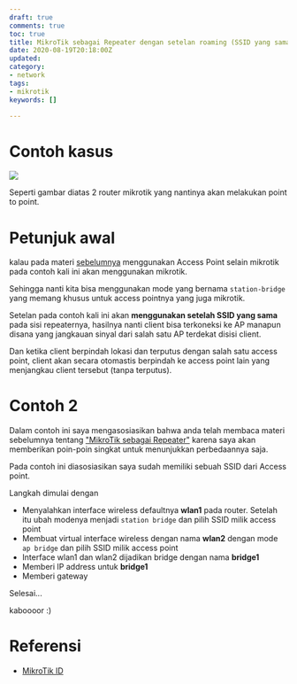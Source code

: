 ```yaml
---
draft: true
comments: true
toc: true
title: MikroTik sebagai Repeater dengan setelan roaming (SSID yang sama)
date: 2020-08-19T20:18:00Z
updated: 
category:
- network
tags:
- mikrotik
keywords: []

---
```

# Contoh kasus

![](/images/untitled-document-copy.jpg)

Seperti gambar diatas 2 router mikrotik yang nantinya akan melakukan point to point.

# Petunjuk awal

kalau pada materi [sebelumnya](https://8log.js.org/2020/08/19/network/mikrotik-sebagai-repeater/ "sebelumnya") menggunakan Access Point selain mikrotik pada contoh kali ini akan menggunakan mikrotik.

Sehingga nanti kita bisa menggunakan mode yang bernama `station-bridge` yang memang khusus untuk access pointnya yang juga mikrotik.

Setelan pada contoh kali ini akan **menggunakan setelah SSID yang sama** pada sisi repeaternya, hasilnya nanti client bisa terkoneksi ke AP manapun disana yang jangkauan sinyal dari salah satu AP terdekat disisi client.

Dan ketika client berpindah lokasi dan terputus dengan salah satu access point, client akan secara otomastis berpindah ke access point lain yang menjangkau client tersebut (tanpa terputus).

# Contoh 2

Dalam contoh ini saya mengasosiasikan bahwa anda telah membaca materi sebelumnya tentang ["MikroTik sebagai Repeater"](https://8log.js.org/2020/08/19/network/mikrotik-sebagai-repeater/) karena saya akan memberikan poin-poin singkat untuk menunjukkan perbedaannya saja.

Pada contoh ini diasosiasikan saya sudah memiliki sebuah SSID dari Access point.

Langkah dimulai dengan 

* Menyalahkan interface wireless defaultnya **wlan1** pada router. Setelah itu ubah modenya menjadi `station bridge` dan pilih SSID milik access point
* Membuat virtual interface wireless dengan nama **wlan2** dengan mode `ap bridge` dan pilih SSID milik access point
* Interface wlan1 dan wlan2 dijadikan bridge dengan nama **bridge1**
* Memberi IP address untuk **bridge1**
* Memberi gateway

Selesai...

kaboooor :)

# Referensi

* [MikroTik ID](http://www.mikrotik.co.id/artikel_lihat.php?id=47#:\~:text=Mode%20WDS-Slave,menggunakan%201%20card%20wireless%20card. "MikroTIk ID")